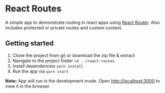 # React Routes

A simple app to demonstrate routing in react apps using [React Router](https://reactrouter.com/web/guides/quick-start). Also includes protected or private routes and custom context.

## Getting started

1. Clone the project from git or download the zip file & extract
2. Navigate to the project folder `cd ../react-routes`
3. Install dependencies `yarn install`
4. Run the app via `yarn start`

**Note:** App will run in the development mode. Open [http://localhost:3000](http://localhost:3000) to view it in the browser.
